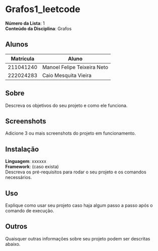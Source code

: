 
# Grafos1_leetcode

**Número da Lista**: 1<br>
**Conteúdo da Disciplina**: Grafos<br>

## Alunos
|Matrícula | Aluno |
| -- | -- |
| 211041240  |  Manoel Felipe Teixeira Neto |
| 222024283  |  Caio Mesquita Vieira |

## Sobre
Descreva os objetivos do seu projeto e como ele funciona.

## Screenshots
Adicione 3 ou mais screenshots do projeto em funcionamento.

## Instalação
**Linguagem**: xxxxxx<br>
**Framework**: (caso exista)<br>
Descreva os pré-requisitos para rodar o seu projeto e os comandos necessários.

## Uso
Explique como usar seu projeto caso haja algum passo a passo após o comando de execução.

## Outros
Quaisquer outras informações sobre seu projeto podem ser descritas abaixo.
